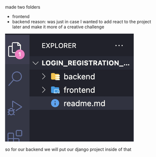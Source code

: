 made two folders
- frontend
- backend
reason: was just in case I wanted to add react to the project later and make it more of a creative challenge

![plot](./img/Screenshot%202023-06-23%20at%2010.05.48%20PM.png)

so for our backend we will put our django project inside of that